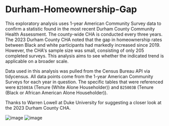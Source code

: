 # Durham-Homeownership-Gap

This exploratory analysis uses 1-year American Community Survey data to confirm a statistic found in the most recent Durham County Community Health Assessment. The county-wide CHA is conducted every three years. The 2023 Durham County CHA noted that the gap in homeownership rates between Black and white participants had markedly increased since 2019. However, the CHA's sample size was small, consisting of only 205 completed surveys. This analysis aims to see whether the indicated trend is applicable on a broader scale. 

Data used in this analysis was pulled from the Census Bureau API via tidycensus. All data points come from the 1-year American Community Surveys for each year in question. The specific tables that were referenced were `B25003A` (Tenure (White Alone Householder)) and `B25003B` (Tenure (Black or African American Alone Householder)). 

Thanks to Warren Lowell at Duke University for suggesting a closer look at the 2023 Durham County CHA.

![image](https://github.com/umaxbhat/Durham-Homeownership-Gap/assets/83524853/c1e6a897-8ff1-4e87-8da4-c07b438f8b23) ![image](https://github.com/umaxbhat/Durham-Homeownership-Gap/assets/83524853/3731809b-3138-422d-973b-d8472c5c6d35)

